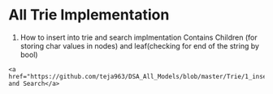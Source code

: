 # All Trie Implementation
   1. How to insert into trie and search implmentation Contains Children (for storing char values in nodes) and leaf(checking for end of the string by bool) 
    
    <a href="https://github.com/teja963/DSA_All_Models/blob/master/Trie/1_insert_and_search.cpp">1.Insert and Search</a>
